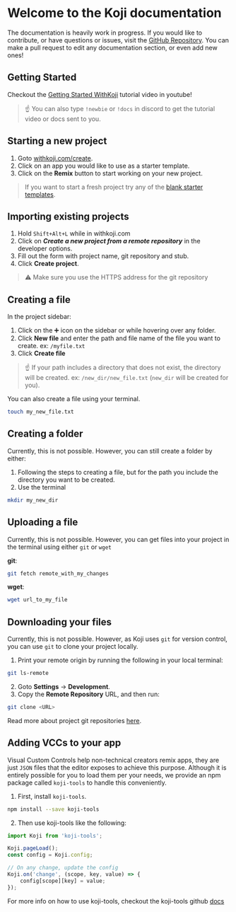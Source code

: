 # Welcome to the Koji documentation

The documentation is heavily work in progress. If you would like to contribute, or have 
questions or issues, visit the [GitHub Repository](https://github.com/madewithkoji/koji-docs). You can make a pull request to edit any documentation section, or even add new ones!

## Getting Started
Checkout the [Getting Started WithKoji](http://bit.ly/StartWithKoji) tutorial video in youtube!
️
> ☝
> You can also type `!newbie` or `!docs` in discord to get the tutorial video or docs sent to you.

## Starting a new project
1. Goto [withkoji.com/create](https://withkoji.com/create).
2. Click on an app you would like to use as a starter template.
3. Click on the **Remix** button to start working on your new project.

> If you want to start a fresh project try any of the [blank starter templates](https://withkoji.com/search/blank%20starter).

## Importing existing projects
1. Hold `Shift+Alt+L` while in withkoji.com 
2. Click on ***Create a new project from a remote repository*** in the developer options.
3. Fill out the form with project name, git repository and stub. 
4. Click **Create project**.

> ⚠️
> Make sure you use the HTTPS address for the git repository

## Creating a file

In the project sidebar:
1. Click on the ➕ icon on the sidebar or while hovering over any folder.
2. Click **New file** and enter the path and file name of the file you want to create. ex: `/myfile.txt`
3. Click **Create file**

> ☝
> If your path includes a directory that does not exist, the directory will be created. ex: `/new_dir/new_file.txt` (`new_dir` will be created for you).

You can also create a file using your terminal.  
```sh
touch my_new_file.txt
```

## Creating a folder

Currently, this is not possible. However, you can still create a folder by either:

1. Following the steps to creating a file, but for the path you include the directory you want to be created.
2. Use the terminal
```sh
mkdir my_new_dir
```

## Uploading a file
Currently, this is not possible. However, you can get files into your project in the terminal using either `git` or `wget`

**git**:
```sh
git fetch remote_with_my_changes
```

**wget**:
```sh
wget url_to_my_file
```

## Downloading your files
Currently, this is not possible. However, as Koji uses `git` for version control, you can use `git` to clone your project locally.

1. Print your remote origin by running the following in your local terminal:
```sh
git ls-remote
```
2. Goto **Settings** -> **Development**.
3. Copy the **Remote Repository** URL, and then run:
```sh
git clone <URL>
```

Read more about project git repositories [here](https://github.com/madewithkoji/koji-docs/blob/master/koji-project-anatomy.md).

## Adding VCCs to your app
Visual Custom Controls help non-technical creators remix apps, they are just `JSON` files that the editor exposes to achieve this purpose. Although it is entirely possible for you to load them per your needs, we provide an npm package called `koji-tools` to handle this conveniently. 

1. First, install `koji-tools`.
```sh
npm install --save koji-tools
```
2. Then use koji-tools like the following:
```js
import Koji from 'koji-tools';

Koji.pageLoad();
const config = Koji.config;

// On any change, update the config
Koji.on('change', (scope, key, value) => {
    config[scope][key] = value;
});
```
For more info on how to use koji-tools, checkout the koji-tools github [docs](https://github.com/madewithkoji/koji-tools/blob/master/README.md)
